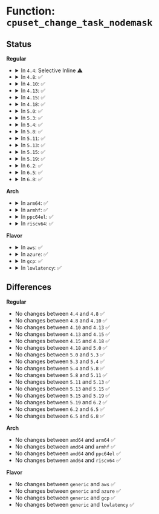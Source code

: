 # Function: <code>cpuset_change_task_nodemask</code>

## Status
<b>Regular</b>
<ul>
<li>
<details>
<summary>In <code>4.4</code>: Selective Inline ⚠️</summary>

```c
void cpuset_change_task_nodemask(struct task_struct *tsk, nodemask_t *newmems);
```

**Collision:** Unique Static

**Inline:** Selective

**Transformation:** False

**Instances:**

```
In kernel/cpuset.c (ffffffff8111b630)
Location: kernel/cpuset.c:1032
Inline: True
Direct callers:
  - kernel/cpuset.c:update_tasks_nodemask
  - kernel/cpuset.c:cpuset_attach
```
**Symbols:**

```
ffffffff8111b630-ffffffff8111b72f: cpuset_change_task_nodemask (STB_LOCAL)
```
</details>
</li>
<li>
<details>
<summary>In <code>4.8</code>: ✅</summary>

```c
void cpuset_change_task_nodemask(struct task_struct *tsk, nodemask_t *newmems);
```

**Collision:** Unique Static

**Inline:** No

**Transformation:** False

**Instances:**

```
In kernel/cpuset.c (ffffffff81123540)
Location: kernel/cpuset.c:1043
Inline: False
Direct callers:
  - kernel/cpuset.c:cpuset_attach
  - kernel/cpuset.c:update_tasks_nodemask
```
**Symbols:**

```
ffffffff81123540-ffffffff81123617: cpuset_change_task_nodemask (STB_LOCAL)
```
</details>
</li>
<li>
<details>
<summary>In <code>4.10</code>: ✅</summary>

```c
void cpuset_change_task_nodemask(struct task_struct *tsk, nodemask_t *newmems);
```

**Collision:** Unique Static

**Inline:** No

**Transformation:** False

**Instances:**

```
In kernel/cpuset.c (ffffffff8112b220)
Location: kernel/cpuset.c:1043
Inline: False
Direct callers:
  - kernel/cpuset.c:cpuset_attach
  - kernel/cpuset.c:update_tasks_nodemask
```
**Symbols:**

```
ffffffff8112b220-ffffffff8112b48a: cpuset_change_task_nodemask (STB_LOCAL)
```
</details>
</li>
<li>
<details>
<summary>In <code>4.13</code>: ✅</summary>

```c
void cpuset_change_task_nodemask(struct task_struct *tsk, nodemask_t *newmems);
```

**Collision:** Unique Static

**Inline:** No

**Transformation:** False

**Instances:**

```
In kernel/cgroup/cpuset.c (ffffffff8112c550)
Location: kernel/cgroup/cpuset.c:1047
Inline: False
Direct callers:
  - kernel/cgroup/cpuset.c:cpuset_attach
  - kernel/cgroup/cpuset.c:update_tasks_nodemask
```
**Symbols:**

```
ffffffff8112c550-ffffffff8112c681: cpuset_change_task_nodemask (STB_LOCAL)
```
</details>
</li>
<li>
<details>
<summary>In <code>4.15</code>: ✅</summary>

```c
void cpuset_change_task_nodemask(struct task_struct *tsk, nodemask_t *newmems);
```

**Collision:** Unique Static

**Inline:** No

**Transformation:** False

**Instances:**

```
In kernel/cgroup/cpuset.c (ffffffff81139380)
Location: kernel/cgroup/cpuset.c:1058
Inline: False
Direct callers:
  - kernel/cgroup/cpuset.c:cpuset_attach
  - kernel/cgroup/cpuset.c:update_tasks_nodemask
```
**Symbols:**

```
ffffffff81139380-ffffffff811394b1: cpuset_change_task_nodemask (STB_LOCAL)
```
</details>
</li>
<li>
<details>
<summary>In <code>4.18</code>: ✅</summary>

```c
void cpuset_change_task_nodemask(struct task_struct *tsk, nodemask_t *newmems);
```

**Collision:** Unique Static

**Inline:** No

**Transformation:** False

**Instances:**

```
In kernel/cgroup/cpuset.c (ffffffff81148450)
Location: kernel/cgroup/cpuset.c:1059
Inline: False
Direct callers:
  - kernel/cgroup/cpuset.c:cpuset_attach
  - kernel/cgroup/cpuset.c:update_tasks_nodemask
```
**Symbols:**

```
ffffffff81148450-ffffffff81148581: cpuset_change_task_nodemask (STB_LOCAL)
```
</details>
</li>
<li>
<details>
<summary>In <code>5.0</code>: ✅</summary>

```c
void cpuset_change_task_nodemask(struct task_struct *tsk, nodemask_t *newmems);
```

**Collision:** Unique Static

**Inline:** No

**Transformation:** False

**Instances:**

```
In kernel/cgroup/cpuset.c (ffffffff81153f70)
Location: kernel/cgroup/cpuset.c:1582
Inline: False
Direct callers:
  - kernel/cgroup/cpuset.c:cpuset_attach
  - kernel/cgroup/cpuset.c:update_tasks_nodemask
```
**Symbols:**

```
ffffffff81153f70-ffffffff811540a1: cpuset_change_task_nodemask (STB_LOCAL)
```
</details>
</li>
<li>
<details>
<summary>In <code>5.3</code>: ✅</summary>

```c
void cpuset_change_task_nodemask(struct task_struct *tsk, nodemask_t *newmems);
```

**Collision:** Unique Static

**Inline:** No

**Transformation:** False

**Instances:**

```
In kernel/cgroup/cpuset.c (ffffffff811604c0)
Location: kernel/cgroup/cpuset.c:1543
Inline: False
Direct callers:
  - kernel/cgroup/cpuset.c:cpuset_attach
  - kernel/cgroup/cpuset.c:update_tasks_nodemask
```
**Symbols:**

```
ffffffff811604c0-ffffffff811605f1: cpuset_change_task_nodemask (STB_LOCAL)
```
</details>
</li>
<li>
<details>
<summary>In <code>5.4</code>: ✅</summary>

```c
void cpuset_change_task_nodemask(struct task_struct *tsk, nodemask_t *newmems);
```

**Collision:** Unique Static

**Inline:** No

**Transformation:** False

**Instances:**

```
In kernel/cgroup/cpuset.c (ffffffff8116c190)
Location: kernel/cgroup/cpuset.c:1617
Inline: False
Direct callers:
  - kernel/cgroup/cpuset.c:cpuset_attach
  - kernel/cgroup/cpuset.c:update_tasks_nodemask
```
**Symbols:**

```
ffffffff8116c190-ffffffff8116c2c1: cpuset_change_task_nodemask (STB_LOCAL)
```
</details>
</li>
<li>
<details>
<summary>In <code>5.8</code>: ✅</summary>

```c
void cpuset_change_task_nodemask(struct task_struct *tsk, nodemask_t *newmems);
```

**Collision:** Unique Static

**Inline:** No

**Transformation:** False

**Instances:**

```
In kernel/cgroup/cpuset.c (ffffffff8117e0c0)
Location: kernel/cgroup/cpuset.c:1619
Inline: False
Direct callers:
  - kernel/cgroup/cpuset.c:cpuset_attach
  - kernel/cgroup/cpuset.c:update_tasks_nodemask
```
**Symbols:**

```
ffffffff8117e0c0-ffffffff8117e1f1: cpuset_change_task_nodemask (STB_LOCAL)
```
</details>
</li>
<li>
<details>
<summary>In <code>5.11</code>: ✅</summary>

```c
void cpuset_change_task_nodemask(struct task_struct *tsk, nodemask_t *newmems);
```

**Collision:** Unique Static

**Inline:** No

**Transformation:** False

**Instances:**

```
In kernel/cgroup/cpuset.c (ffffffff8117af30)
Location: kernel/cgroup/cpuset.c:1642
Inline: False
Direct callers:
  - kernel/cgroup/cpuset.c:cpuset_attach
  - kernel/cgroup/cpuset.c:update_tasks_nodemask
```
**Symbols:**

```
ffffffff8117af30-ffffffff8117b061: cpuset_change_task_nodemask (STB_LOCAL)
```
</details>
</li>
<li>
<details>
<summary>In <code>5.13</code>: ✅</summary>

```c
void cpuset_change_task_nodemask(struct task_struct *tsk, nodemask_t *newmems);
```

**Collision:** Unique Static

**Inline:** No

**Transformation:** False

**Instances:**

```
In kernel/cgroup/cpuset.c (ffffffff8117c7b0)
Location: kernel/cgroup/cpuset.c:1642
Inline: False
Direct callers:
  - kernel/cgroup/cpuset.c:cpuset_attach
  - kernel/cgroup/cpuset.c:update_tasks_nodemask
```
**Symbols:**

```
ffffffff8117c7b0-ffffffff8117c8e1: cpuset_change_task_nodemask (STB_LOCAL)
```
</details>
</li>
<li>
<details>
<summary>In <code>5.15</code>: ✅</summary>

```c
void cpuset_change_task_nodemask(struct task_struct *tsk, nodemask_t *newmems);
```

**Collision:** Unique Static

**Inline:** No

**Transformation:** False

**Instances:**

```
In kernel/cgroup/cpuset.c (ffffffff811a4340)
Location: kernel/cgroup/cpuset.c:1693
Inline: False
Direct callers:
  - kernel/cgroup/cpuset.c:cpuset_attach
  - kernel/cgroup/cpuset.c:update_tasks_nodemask
```
**Symbols:**

```
ffffffff811a4340-ffffffff811a4471: cpuset_change_task_nodemask (STB_LOCAL)
```
</details>
</li>
<li>
<details>
<summary>In <code>5.19</code>: ✅</summary>

```c
void cpuset_change_task_nodemask(struct task_struct *tsk, nodemask_t *newmems);
```

**Collision:** Unique Static

**Inline:** No

**Transformation:** False

**Instances:**

```
In kernel/cgroup/cpuset.c (ffffffff811d3df0)
Location: kernel/cgroup/cpuset.c:1731
Inline: False
Direct callers:
  - kernel/cgroup/cpuset.c:cpuset_attach
  - kernel/cgroup/cpuset.c:update_tasks_nodemask
```
**Symbols:**

```
ffffffff811d3df0-ffffffff811d3f2b: cpuset_change_task_nodemask (STB_LOCAL)
```
</details>
</li>
<li>
<details>
<summary>In <code>6.2</code>: ✅</summary>

```c
void cpuset_change_task_nodemask(struct task_struct *tsk, nodemask_t *newmems);
```

**Collision:** Unique Static

**Inline:** No

**Transformation:** False

**Instances:**

```
In kernel/cgroup/cpuset.c (ffffffff81217bb0)
Location: kernel/cgroup/cpuset.c:1920
Inline: False
Direct callers:
  - kernel/cgroup/cpuset.c:cpuset_attach
  - kernel/cgroup/cpuset.c:update_tasks_nodemask
```
**Symbols:**

```
ffffffff81217bb0-ffffffff81217ceb: cpuset_change_task_nodemask (STB_LOCAL)
```
</details>
</li>
<li>
<details>
<summary>In <code>6.5</code>: ✅</summary>

```c
void cpuset_change_task_nodemask(struct task_struct *tsk, nodemask_t *newmems);
```

**Collision:** Unique Static

**Inline:** No

**Transformation:** False

**Instances:**

```
In kernel/cgroup/cpuset.c (ffffffff8122d3d0)
Location: kernel/cgroup/cpuset.c:1955
Inline: False
Direct callers:
  - kernel/cgroup/cpuset.c:cpuset_attach_task
  - kernel/cgroup/cpuset.c:update_tasks_nodemask
```
**Symbols:**

```
ffffffff8122d3d0-ffffffff8122d50b: cpuset_change_task_nodemask (STB_LOCAL)
```
</details>
</li>
<li>
<details>
<summary>In <code>6.8</code>: ✅</summary>

```c
void cpuset_change_task_nodemask(struct task_struct *tsk, nodemask_t *newmems);
```

**Collision:** Unique Static

**Inline:** No

**Transformation:** False

**Instances:**

```
In kernel/cgroup/cpuset.c (ffffffff812456a0)
Location: kernel/cgroup/cpuset.c:2736
Inline: False
Direct callers:
  - kernel/cgroup/cpuset.c:cpuset_attach_task
  - kernel/cgroup/cpuset.c:update_tasks_nodemask
```
**Symbols:**

```
ffffffff812456a0-ffffffff812457db: cpuset_change_task_nodemask (STB_LOCAL)
```
</details>
</li>
</ul>
<b>Arch</b>
<ul>
<li>
<details>
<summary>In <code>arm64</code>: ✅</summary>

```c
void cpuset_change_task_nodemask(struct task_struct *tsk, nodemask_t *newmems);
```

**Collision:** Unique Static

**Inline:** No

**Transformation:** False

**Instances:**

```
In kernel/cgroup/cpuset.c (ffff8000101e1048)
Location: kernel/cgroup/cpuset.c:1617
Inline: False
Direct callers:
  - kernel/cgroup/cpuset.c:cpuset_attach
  - kernel/cgroup/cpuset.c:update_tasks_nodemask
```
**Symbols:**

```
ffff8000101e1048-ffff8000101e1120: cpuset_change_task_nodemask (STB_LOCAL)
```
</details>
</li>
<li>
<details>
<summary>In <code>armhf</code>: ✅</summary>

```c
void cpuset_change_task_nodemask(struct task_struct *tsk, nodemask_t *newmems);
```

**Collision:** Unique Static

**Inline:** No

**Transformation:** False

**Instances:**

```
In kernel/cgroup/cpuset.c (c0421cf8)
Location: kernel/cgroup/cpuset.c:1617
Inline: False
Direct callers:
  - kernel/cgroup/cpuset.c:cpuset_attach
  - kernel/cgroup/cpuset.c:update_tasks_nodemask
```
**Symbols:**

```
c0421cf8-c0421d7c: cpuset_change_task_nodemask (STB_LOCAL)
```
</details>
</li>
<li>
<details>
<summary>In <code>ppc64el</code>: ✅</summary>

```c
void cpuset_change_task_nodemask(struct task_struct *tsk, nodemask_t *newmems);
```

**Collision:** Unique Static

**Inline:** No

**Transformation:** False

**Instances:**

```
In kernel/cgroup/cpuset.c (c00000000024eff0)
Location: kernel/cgroup/cpuset.c:1617
Inline: False
Direct callers:
  - kernel/cgroup/cpuset.c:cpuset_attach
  - kernel/cgroup/cpuset.c:update_tasks_nodemask
```
**Symbols:**

```
c00000000024eff0-c00000000024f12c: cpuset_change_task_nodemask (STB_LOCAL)
```
</details>
</li>
<li>
<details>
<summary>In <code>riscv64</code>: ✅</summary>

```c
void cpuset_change_task_nodemask(struct task_struct *tsk, nodemask_t *newmems);
```

**Collision:** Unique Static

**Inline:** No

**Transformation:** False

**Instances:**

```
In kernel/cgroup/cpuset.c (ffffffe000157d98)
Location: kernel/cgroup/cpuset.c:1617
Inline: False
Direct callers:
  - kernel/cgroup/cpuset.c:cpuset_attach
  - kernel/cgroup/cpuset.c:update_tasks_nodemask
```
**Symbols:**

```
ffffffe000157d98-ffffffe000157e48: cpuset_change_task_nodemask (STB_LOCAL)
```
</details>
</li>
</ul>
<b>Flavor</b>
<ul>
<li>
<details>
<summary>In <code>aws</code>: ✅</summary>

```c
void cpuset_change_task_nodemask(struct task_struct *tsk, nodemask_t *newmems);
```

**Collision:** Unique Static

**Inline:** No

**Transformation:** False

**Instances:**

```
In kernel/cgroup/cpuset.c (ffffffff811647b0)
Location: kernel/cgroup/cpuset.c:1617
Inline: False
Direct callers:
  - kernel/cgroup/cpuset.c:cpuset_attach
  - kernel/cgroup/cpuset.c:update_tasks_nodemask
```
**Symbols:**

```
ffffffff811647b0-ffffffff811648e1: cpuset_change_task_nodemask (STB_LOCAL)
```
</details>
</li>
<li>
<details>
<summary>In <code>azure</code>: ✅</summary>

```c
void cpuset_change_task_nodemask(struct task_struct *tsk, nodemask_t *newmems);
```

**Collision:** Unique Static

**Inline:** No

**Transformation:** False

**Instances:**

```
In kernel/cgroup/cpuset.c (ffffffff81157a00)
Location: kernel/cgroup/cpuset.c:1617
Inline: False
Direct callers:
  - kernel/cgroup/cpuset.c:cpuset_attach
  - kernel/cgroup/cpuset.c:update_tasks_nodemask
```
**Symbols:**

```
ffffffff81157a00-ffffffff81157b25: cpuset_change_task_nodemask (STB_LOCAL)
```
</details>
</li>
<li>
<details>
<summary>In <code>gcp</code>: ✅</summary>

```c
void cpuset_change_task_nodemask(struct task_struct *tsk, nodemask_t *newmems);
```

**Collision:** Unique Static

**Inline:** No

**Transformation:** False

**Instances:**

```
In kernel/cgroup/cpuset.c (ffffffff81162580)
Location: kernel/cgroup/cpuset.c:1617
Inline: False
Direct callers:
  - kernel/cgroup/cpuset.c:cpuset_attach
  - kernel/cgroup/cpuset.c:update_tasks_nodemask
```
**Symbols:**

```
ffffffff81162580-ffffffff811626b1: cpuset_change_task_nodemask (STB_LOCAL)
```
</details>
</li>
<li>
<details>
<summary>In <code>lowlatency</code>: ✅</summary>

```c
void cpuset_change_task_nodemask(struct task_struct *tsk, nodemask_t *newmems);
```

**Collision:** Unique Static

**Inline:** No

**Transformation:** False

**Instances:**

```
In kernel/cgroup/cpuset.c (ffffffff8116fb00)
Location: kernel/cgroup/cpuset.c:1617
Inline: False
Direct callers:
  - kernel/cgroup/cpuset.c:cpuset_attach
  - kernel/cgroup/cpuset.c:update_tasks_nodemask
```
**Symbols:**

```
ffffffff8116fb00-ffffffff8116fc2f: cpuset_change_task_nodemask (STB_LOCAL)
```
</details>
</li>
</ul>

## Differences
<b>Regular</b>
<ul>
<li>
No changes between <code>4.4</code> and <code>4.8</code> ✅
</li>
<li>
No changes between <code>4.8</code> and <code>4.10</code> ✅
</li>
<li>
No changes between <code>4.10</code> and <code>4.13</code> ✅
</li>
<li>
No changes between <code>4.13</code> and <code>4.15</code> ✅
</li>
<li>
No changes between <code>4.15</code> and <code>4.18</code> ✅
</li>
<li>
No changes between <code>4.18</code> and <code>5.0</code> ✅
</li>
<li>
No changes between <code>5.0</code> and <code>5.3</code> ✅
</li>
<li>
No changes between <code>5.3</code> and <code>5.4</code> ✅
</li>
<li>
No changes between <code>5.4</code> and <code>5.8</code> ✅
</li>
<li>
No changes between <code>5.8</code> and <code>5.11</code> ✅
</li>
<li>
No changes between <code>5.11</code> and <code>5.13</code> ✅
</li>
<li>
No changes between <code>5.13</code> and <code>5.15</code> ✅
</li>
<li>
No changes between <code>5.15</code> and <code>5.19</code> ✅
</li>
<li>
No changes between <code>5.19</code> and <code>6.2</code> ✅
</li>
<li>
No changes between <code>6.2</code> and <code>6.5</code> ✅
</li>
<li>
No changes between <code>6.5</code> and <code>6.8</code> ✅
</li>
</ul>
<b>Arch</b>
<ul>
<li>
No changes between <code>amd64</code> and <code>arm64</code> ✅
</li>
<li>
No changes between <code>amd64</code> and <code>armhf</code> ✅
</li>
<li>
No changes between <code>amd64</code> and <code>ppc64el</code> ✅
</li>
<li>
No changes between <code>amd64</code> and <code>riscv64</code> ✅
</li>
</ul>
<b>Flavor</b>
<ul>
<li>
No changes between <code>generic</code> and <code>aws</code> ✅
</li>
<li>
No changes between <code>generic</code> and <code>azure</code> ✅
</li>
<li>
No changes between <code>generic</code> and <code>gcp</code> ✅
</li>
<li>
No changes between <code>generic</code> and <code>lowlatency</code> ✅
</li>
</ul>

